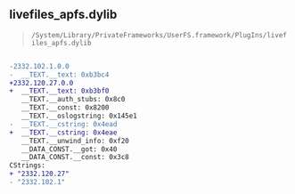## livefiles_apfs.dylib

> `/System/Library/PrivateFrameworks/UserFS.framework/PlugIns/livefiles_apfs.dylib`

```diff

-2332.102.1.0.0
-  __TEXT.__text: 0xb3bc4
+2332.120.27.0.0
+  __TEXT.__text: 0xb3bf0
   __TEXT.__auth_stubs: 0x8c0
   __TEXT.__const: 0x8200
   __TEXT.__oslogstring: 0x145e1
-  __TEXT.__cstring: 0x4ead
+  __TEXT.__cstring: 0x4eae
   __TEXT.__unwind_info: 0xf20
   __DATA_CONST.__got: 0x40
   __DATA_CONST.__const: 0x3c8
CStrings:
+ "2332.120.27"
- "2332.102.1"

```
